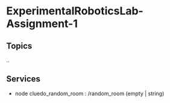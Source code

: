 # ExperimentalRoboticsLab-Assignment-1

## Topics

..

## Services

- node cluedo_random_room : /random_room (empty | string)


